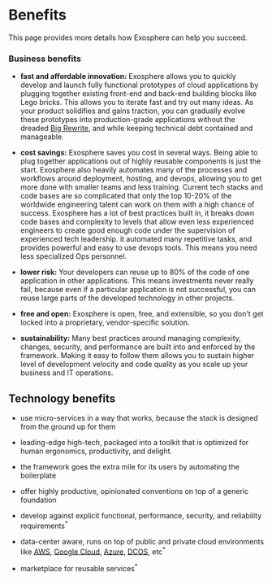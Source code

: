 # Benefits

This page provides more details how Exosphere can help you succeed.


### Business benefits

* __fast and affordable innovation:__
  Exosphere allows you to quickly develop and launch fully functional prototypes
  of cloud applications
  by plugging together existing front-end and back-end building blocks
  like Lego bricks.
  This allows you to iterate fast and try out many ideas.
  As your product solidifies and gains traction,
  you can gradually evolve these prototypes into production-grade applications
  without the dreaded [Big Rewrite](http://onstartups.com/tabid/3339/bid/2596/Why-You-Should-Almost-Never-Rewrite-Your-Software.aspx),
  and while keeping technical debt contained and manageable.

* __cost savings:__
  Exosphere saves you cost in several ways.
  Being able to plug together applications out of highly reusable components
  is just the start.
  Exosphere also heavily automates many of the processes and workflows
  around deployment, hosting, and devops,
  allowing you to get more done with smaller teams and less training.
  Current tech stacks and code bases are so complicated
  that only the top 10-20% of the worldwide engineering talent can work on them
  with a high chance of success.
  Exosphere has a lot of best practices built in,
  it breaks down code bases and complexity to levels
  that allow even less experienced engineers to create good enough code
  under the supervision of experienced tech leadership.
  it automated many repetitive tasks,
  and provides powerful and easy to use devops tools.
  This means you need less specialized Ops personnel.

* __lower risk:__
  Your developers can reuse up to 80% of the code of one application in other applications.
  This means investments never really fail,
  because even if a particular application is not successful,
  you can reuse large parts of the developed technology in other projects.

* __free and open:__
  Exosphere is open, free, and extensible,
  so you don't get locked into a proprietary, vendor-specific solution.

* __sustainability:__
  Many best practices around managing complexity, changes, security, and performance
  are built into and enforced by the framework.
  Making it easy to follow them allows you to
  sustain higher level of development velocity and code quality
  as you scale up your business and IT operations.


## Technology benefits


- use micro-services in a way that works,
  because the stack is designed from the ground up for them
- leading-edge high-tech,
  packaged into a toolkit that is optimized for
  human ergonomics, productivity, and delight.

- the framework goes the extra mile for its users
  by automating the boilerplate
- offer highly productive, opinionated conventions on top of a generic foundation

- develop against explicit
  functional, performance, security, and reliability requirements<sup>&#42;</sup>
- data-center aware, runs on top of public and private cloud environments
  like [AWS](https://aws.amazon.com),
  [Google Cloud](https://cloud.google.com),
  [Azure](https://azure.microsoft.com),
  [DCOS](https://dcos.io), etc<sup>&#42;</sup>
- marketplace for reusable services<sup>&#42;</sup>


